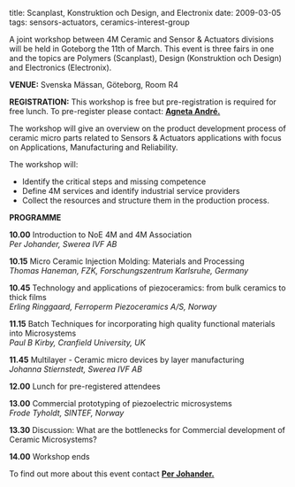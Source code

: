 title: Scanplast, Konstruktion och Design, and Electronix
date: 2009-03-05
tags: sensors-actuators, ceramics-interest-group

A joint workshop between 4M Ceramic and Sensor & Actuators divisions will be held in Goteborg the 11th of March.  This event is three fairs in one and the topics are Polymers (Scanplast), Design (Konstruktion och Design) and Electronics (Electronix).

**VENUE:**  Svenska Mässan, Göteborg, Room R4  

**REGISTRATION:** This workshop is free but pre-registration is required for free lunch. To pre-register please contact: <a href="mailto:Agneta.Andre@swerea.se">**Agneta André.**</a>

The workshop will give an overview on the product development process of ceramic micro parts related to Sensors & Actuators applications with focus on Applications, Manufacturing and Reliability.

The workshop will:
 
* Identify the critical steps and missing competence
* Define 4M services and identify industrial service providers
* Collect the resources and structure them in the production process.

**PROGRAMME**  

**10.00**  Introduction to NoE 4M and 4M Association  
*Per Johander, Swerea IVF AB*

**10.15**  Micro Ceramic Injection Molding: Materials and Processing  
*Thomas Haneman, FZK, Forschungszentrum Karlsruhe, Germany*

**10.45**  Technology and applications of piezoceramics: from bulk ceramics to thick films  
	*Erling Ringgaard, Ferroperm Piezoceramics A/S, Norway*

**11.15**  Batch Techniques for incorporating high quality functional materials into 	Microsystems  
	*Paul B Kirby, Cranfield University, UK*

**11.45**  Multilayer - Ceramic micro devices by layer manufacturing  
*Johanna Stiernstedt, Swerea IVF AB*

**12.00**  Lunch for pre-registered attendees
	
**13.00**  Commercial prototyping of piezoelectric microsystems  
	*Frode Tyholdt, SINTEF, Norway*

**13.30**  Discussion:   What are the bottlenecks for Commercial development of Ceramic Microsystems?

**14.00**  Workshop ends

To find out more about this event contact <a href="mailto:Per.Johander@swerea.se">**Per Johander.**</a>